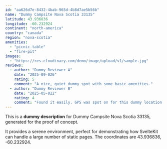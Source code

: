 ```yaml
---
id: "aa626d7e-8432-4bab-965d-4b8d7ae5b56b"
name: "Dummy Campsite Nova Scotia 33135"
latitude: 43.936836
longitude: -60.232924
continent: "north-america"
country: "canada"
region: "nova-scotia"
amenities:
  - "picnic-table"
  - "fire-pit"
images:
  - "https://res.cloudinary.com/demo/image/upload/v1/sample.jpg"
reviews:
  - author: "Dummy Reviewer A"
    date: "2025-09-026"
    rating: 5
    comment: "A nice, quiet dummy spot with some basic amenities."
  - author: "Dummy Reviewer B"
    date: "2025-05-022"
    rating: 4
    comment: "Found it easily. GPS was spot on for this dummy location."
---
```


This is a **dummy description** for Dummy Campsite Nova Scotia 33135, generated for the proof of concept.

It provides a serene environment, perfect for demonstrating how SvelteKit can handle a large number of static pages. The coordinates are 43.936836, -60.232924.
